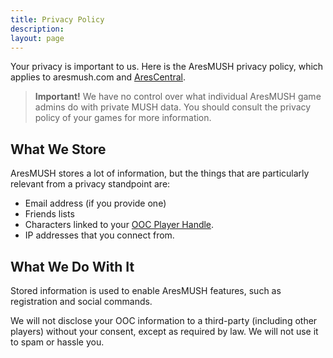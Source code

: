 ```yaml
---
title: Privacy Policy
description:
layout: page
---
```


Your privacy is important to us.  Here is the AresMUSH privacy policy, which applies to aresmush.com and [AresCentral](/arescentral).

> **Important!** We have no control over what individual AresMUSH game admins do with private MUSH data.  You should consult the privacy policy of your games for more information. 

## What We Store

AresMUSH stores a lot of information, but the things that are particularly relevant from a privacy standpoint are:

* Email address (if you provide one)
* Friends lists 
* Characters linked to your [OOC Player Handle](/handles).  
* IP addresses that you connect from. 

## What We Do With It

Stored information is used to enable AresMUSH features, such as registration and social commands.

We will not disclose your OOC information to a third-party (including other players) without your consent, except as required by law.  We will not use it to spam or hassle you.